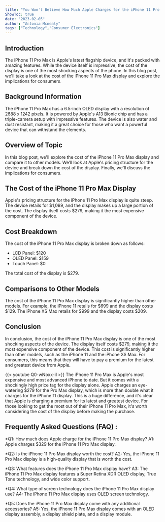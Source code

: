 ```yaml
---
title: "You Won't Believe How Much Apple Charges for the iPhone 11 Pro Max Display - Prepare to Be Shocked!"
ShowToc: true 
date: "2023-02-05"
author: "Antonia Mcnealy" 
tags: ["Technology","Consumer Electronics"]
---
```

## Introduction 

The iPhone 11 Pro Max is Apple's latest flagship device, and it's packed with amazing features. While the device itself is impressive, the cost of the display is one of the most shocking aspects of the phone. In this blog post, we'll take a look at the cost of the iPhone 11 Pro Max display and explore the implications for consumers. 

## Background Information 

The iPhone 11 Pro Max has a 6.5-inch OLED display with a resolution of 2688 x 1242 pixels. It is powered by Apple's A13 Bionic chip and has a triple-camera setup with impressive features. The device is also water and dust resistant, making it a great choice for those who want a powerful device that can withstand the elements. 

## Overview of Topic 

In this blog post, we'll explore the cost of the iPhone 11 Pro Max display and compare it to other models. We'll look at Apple's pricing structure for the device and break down the cost of the display. Finally, we'll discuss the implications for consumers. 

## The Cost of the iPhone 11 Pro Max Display 

Apple's pricing structure for the iPhone 11 Pro Max display is quite steep. The device retails for $1,099, and the display makes up a large portion of the cost. The display itself costs $279, making it the most expensive component of the device. 

## Cost Breakdown 

The cost of the iPhone 11 Pro Max display is broken down as follows: 

* LCD Panel: $120 
* OLED Panel: $159 
* Touch Panel: $0 

The total cost of the display is $279. 

## Comparisons to Other Models 

The cost of the iPhone 11 Pro Max display is significantly higher than other models. For example, the iPhone 11 retails for $699 and the display costs $129. The iPhone XS Max retails for $999 and the display costs $209. 

## Conclusion 

In conclusion, the cost of the iPhone 11 Pro Max display is one of the most shocking aspects of the device. The display itself costs $279, making it the most expensive component of the device. This cost is significantly higher than other models, such as the iPhone 11 and the iPhone XS Max. For consumers, this means that they will have to pay a premium for the latest and greatest device from Apple.

{{< youtube Q0-wNoxx-iI >}} 
The iPhone 11 Pro Max is Apple's most expensive and most advanced iPhone to date. But it comes with a shockingly high price tag for the display alone. Apple charges an eye-watering $279 for the Pro Max display, which is more than double what it charges for the iPhone 11 display. This is a huge difference, and it's clear that Apple is charging a premium for its latest and greatest device. For those looking to get the most out of their iPhone 11 Pro Max, it's worth considering the cost of the display before making the purchase.

## Frequently Asked Questions (FAQ) :
*Q1: How much does Apple charge for the iPhone 11 Pro Max display? 
A1: Apple charges $329 for the iPhone 11 Pro Max display.

*Q2: Is the iPhone 11 Pro Max display worth the cost? 
A2: Yes, the iPhone 11 Pro Max display is a high-quality display that is worth the cost.

*Q3: What features does the iPhone 11 Pro Max display have? 
A3: The iPhone 11 Pro Max display features a Super Retina XDR OLED display, True Tone technology, and wide color support.

*Q4: What type of screen technology does the iPhone 11 Pro Max display use? 
A4: The iPhone 11 Pro Max display uses OLED screen technology.

*Q5: Does the iPhone 11 Pro Max display come with any additional accessories? 
A5: Yes, the iPhone 11 Pro Max display comes with an OLED display assembly, a display shield plate, and a display module.


